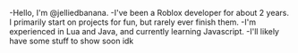-Hello, I'm @jelliedbanana.
-I've been a Roblox developer for about 2 years. I primarily start on projects for fun, but rarely ever finish them.
-I'm experienced in Lua and Java, and currently learning Javascript.
-I'll likely have some stuff to show soon idk 
